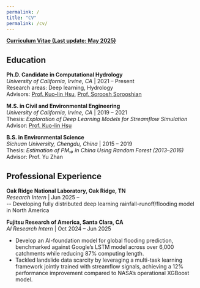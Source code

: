 ```yaml
---
permalink: /
title: "CV"
permalink: /cv/
---
```




[**Curriculum Vitae (Last update: May 2025)**](/files/Jinyang,%20Li_CV_202505.pdf)

## Education

**Ph.D. Candidate in Computational Hydrology**  
*University of California, Irvine, CA* | 2021 – Present  
Research areas: Deep learning, Hydrology<br>
Advisors: [Prof. Kuo-lin Hsu](https://chrs.web.uci.edu/chrs_directory.php), [Prof. Soroosh Sorooshian](https://engineering.uci.edu/users/soroosh-sorooshian)


**M.S. in Civil and Environmental Engineering**  
*University of California, Irvine, CA* | 2019 – 2021  
Thesis: *Exploration of Deep Learning Models for Streamflow Simulation*  
Advisor: [Prof. Kuo-lin Hsu](https://chrs.web.uci.edu/chrs_directory.php)

**B.S. in Environmental Science**  
*Sichuan University, Chengdu, China* | 2015 – 2019  
Thesis: *Estimation of PM₁₀ in China Using Random Forest (2013–2016)*  
Advisor: Prof. Yu Zhan

## Professional Experience

**Oak Ridge National Laboratory, Oak Ridge, TN**<br>
*Research Intern* | Jun 2025 – <br>
 --	Developing fully distributed deep learning rainfall-runoff/flooding model in North America 

**Fujitsu Research of America, Santa Clara, CA**<br>
*AI Research Intern* | Oct 2024 – Jun 2025  
-	Develop an AI-foundation model for global flooding prediction, benchmarked against Google’s LSTM model across over 6,000 catchments while reducing 87% computing length.
-	Tackled landslide data scarcity by leveraging a multi-task learning framework jointly trained with streamflow signals, achieving a 12% performance improvement compared to NASA’s operational XGBoost model.

